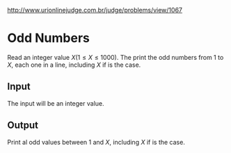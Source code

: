 http://www.urionlinejudge.com.br/judge/problems/view/1067

# Odd Numbers

Read an integer value $X (1 \leq X \leq 1000)$.  The print the odd
numbers from 1 to $X$, each one in a line, including $X$ if is the case.

## Input

The input will be an integer value.

## Output

Print al odd values between 1 and $X$, including $X$ if is the case.
